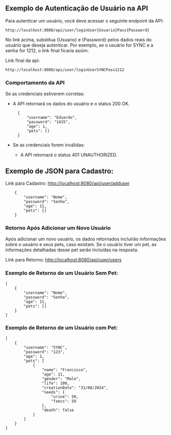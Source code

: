 
## Exemplo de Autenticação de Usuário na API
Para autenticar um usuário, você deve acessar o seguinte endpoint da API:

    http://localhost:8080/api/user/loginUser{Usuario}Pass{Password}

No link acima, substitua {Usuario} e {Password} pelos dados reais do usuário que deseja autenticar. Por exemplo, se o usuário for SYNC e a senha for 1212, o link final ficaria assim:

Link final da api: 

    http://localhost:8080/api/user/loginUserSYNCPass1212
### Comportamento da API
Se as credenciais estiverem corretas:

* A API retornará os dados do usuário e o status 200 OK.

        {
            "username": "Eduardo",
            "password": "1415",
            "age": 1,
            "pets": []
        }

* Se as credenciais forem inválidas:
    * A API retornará o status 401 UNAUTHORIZED.


## Exemplo de JSON para Cadastro:
Link para Cadastro:
<a href="http://localhost:8080/api/user/adduser">http://localhost:8080/api/user/adduser</a>

    

        {
            "username": "Nome",
            "password": "Senha",
            "age": 11,
            "pets": []
        }
            
    
### Retorno Após Adicionar um Novo Usuário
Após adicionar um novo usuário, os dados retornados incluirão informações sobre o usuário e seus pets, caso existam. Se o usuário tiver um pet, as informações detalhadas desse pet serão incluídas na resposta.

Link para Retorno:
<a href="http://localhost:8080/api/user/users">http://localhost:8080/api/user/users</a>

### Exemplo de Retorno de um Usuário Sem Pet:
    [
        {
            "username": "Nome",
            "password": "Senha",
            "age": 11,
            "pets": []
        }
    ]
### Exemplo de Retorno de um Usuário com Pet:
    [
        {
            "username": "SYNC",
            "password": "123",
            "age": 1,
            "pets": [
                {
                    "name": "Francisco",
                    "age": 11,
                    "gender": "Male",
                    "life": 100,
                    "creationDate": "31/08/2024",
                    "needs": {
                        "urine": 50,
                        "faecs": 50
                    },
                    "death": false
                }
            ]
        }
    ]

